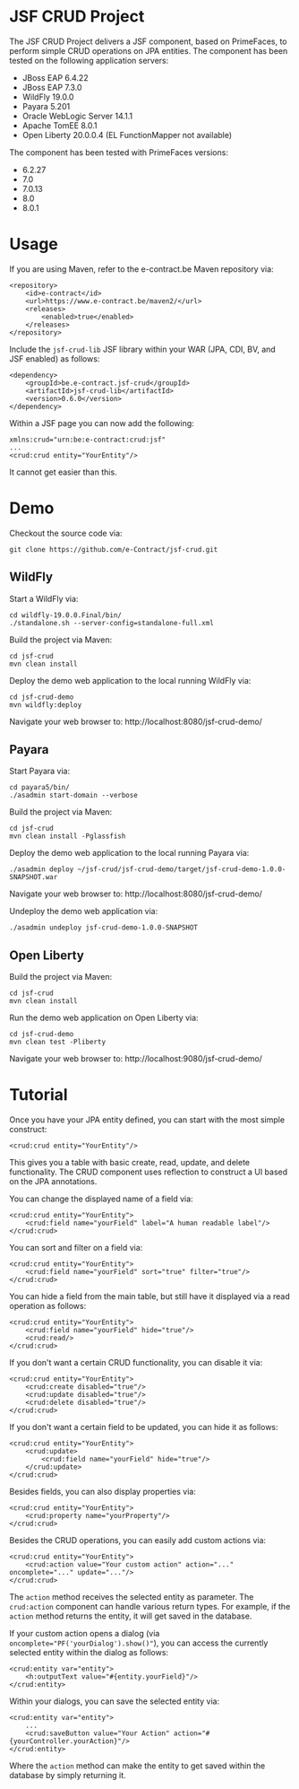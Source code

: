 JSF CRUD Project
================

The JSF CRUD Project delivers a JSF component, based on PrimeFaces, to perform simple CRUD operations on JPA entities.
The component has been tested on the following application servers:
* JBoss EAP 6.4.22
* JBoss EAP 7.3.0
* WildFly 19.0.0
* Payara 5.201
* Oracle WebLogic Server 14.1.1
* Apache TomEE 8.0.1
* Open Liberty 20.0.0.4 (EL FunctionMapper not available)

The component has been tested with PrimeFaces versions:
* 6.2.27
* 7.0
* 7.0.13
* 8.0
* 8.0.1

# Usage

If you are using Maven, refer to the e-contract.be Maven repository via:
```
<repository>
    <id>e-contract</id>
    <url>https://www.e-contract.be/maven2/</url>
    <releases>
        <enabled>true</enabled>
    </releases>
</repository>
```
Include the `jsf-crud-lib` JSF library within your WAR (JPA, CDI, BV, and JSF enabled) as follows:
```
<dependency>
    <groupId>be.e-contract.jsf-crud</groupId>
    <artifactId>jsf-crud-lib</artifactId>
    <version>0.6.0</version>
</dependency>
```

Within a JSF page you can now add the following:
```
xmlns:crud="urn:be:e-contract:crud:jsf"
...
<crud:crud entity="YourEntity"/>
```
It cannot get easier than this.

# Demo

Checkout the source code via:
```
git clone https://github.com/e-Contract/jsf-crud.git
```

## WildFly

Start a WildFly via:
```
cd wildfly-19.0.0.Final/bin/
./standalone.sh --server-config=standalone-full.xml
```

Build the project via Maven:
```
cd jsf-crud
mvn clean install
```

Deploy the demo web application to the local running WildFly via:
```
cd jsf-crud-demo
mvn wildfly:deploy
```

Navigate your web browser to:
http://localhost:8080/jsf-crud-demo/


## Payara

Start Payara via:
```
cd payara5/bin/
./asadmin start-domain --verbose
```

Build the project via Maven:
```
cd jsf-crud
mvn clean install -Pglassfish
```

Deploy the demo web application to the local running Payara via:
```
./asadmin deploy ~/jsf-crud/jsf-crud-demo/target/jsf-crud-demo-1.0.0-SNAPSHOT.war
```

Navigate your web browser to:
http://localhost:8080/jsf-crud-demo/

Undeploy the demo web application via:
```
./asadmin undeploy jsf-crud-demo-1.0.0-SNAPSHOT
```

## Open Liberty

Build the project via Maven:
```
cd jsf-crud
mvn clean install
```

Run the demo web application on Open Liberty via:
```
cd jsf-crud-demo
mvn clean test -Pliberty
```

Navigate your web browser to:
http://localhost:9080/jsf-crud-demo/

# Tutorial

Once you have your JPA entity defined, you can start with the most simple construct:
```
<crud:crud entity="YourEntity"/>
```
This gives you a table with basic create, read, update, and delete functionality.
The CRUD component uses reflection to construct a UI based on the JPA annotations.

You can change the displayed name of a field via:
```
<crud:crud entity="YourEntity">
    <crud:field name="yourField" label="A human readable label"/>
</crud:crud>
```

You can sort and filter on a field via:
```
<crud:crud entity="YourEntity">
    <crud:field name="yourField" sort="true" filter="true"/>
</crud:crud>
```

You can hide a field from the main table, but still have it displayed via a read operation as follows:
```
<crud:crud entity="YourEntity">
    <crud:field name="yourField" hide="true"/>
    <crud:read/>
</crud:crud>
```

If you don't want a certain CRUD functionality, you can disable it via:
```
<crud:crud entity="YourEntity">
    <crud:create disabled="true"/>
    <crud:update disabled="true"/>
    <crud:delete disabled="true"/>
</crud:crud>
```

If you don't want a certain field to be updated, you can hide it as follows:
```
<crud:crud entity="YourEntity">
    <crud:update>
        <crud:field name="yourField" hide="true"/>
    </crud:update>
</crud:crud>
```

Besides fields, you can also display properties via:
```
<crud:crud entity="YourEntity">
    <crud:property name="yourProperty"/>
</crud:crud>
```

Besides the CRUD operations, you can easily add custom actions via:
```
<crud:crud entity="YourEntity">
    <crud:action value="Your custom action" action="..." oncomplete="..." update="..."/>
</crud:crud>
```
The `action` method receives the selected entity as parameter.
The `crud:action` component can handle various return types. For example, if the `action` method returns the entity, it will get saved in the database.

If your custom action opens a dialog (via `oncomplete="PF('yourDialog').show()"`), you can access the currently selected entity within the dialog as follows:
```
<crud:entity var="entity">
    <h:outputText value="#{entity.yourField}"/>
</crud:entity>
```

Within your dialogs, you can save the selected entity via:
```
<crud:entity var="entity">
    ...
    <crud:saveButton value="Your Action" action="#{yourController.yourAction}"/>
</crud:entity>
```
Where the `action` method can make the entity to get saved within the database by simply returning it.